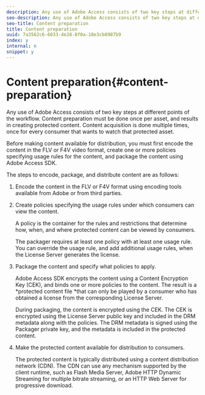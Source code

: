 ```yaml
---
description: Any use of Adobe Access consists of two key steps at different points of the workflow. Content preparation must be done once per asset, and results in creating protected content. Content acquisition is done multiple times, once for every consumer that wants to watch that protected asset.
seo-description: Any use of Adobe Access consists of two key steps at different points of the workflow. Content preparation must be done once per asset, and results in creating protected content. Content acquisition is done multiple times, once for every consumer that wants to watch that protected asset.
seo-title: Content preparation
title: Content preparation
uuid: 7a3562c6-6033-4e28-8f0a-18e3cb8987b9
index: y
internal: n
snippet: y
---
```


# Content preparation{#content-preparation}

Any use of Adobe Access consists of two key steps at different points of the workflow. Content preparation must be done once per asset, and results in creating protected content. Content acquisition is done multiple times, once for every consumer that wants to watch that protected asset.

Before making content available for distribution, you must first encode the content in the FLV or F4V video format, create one or more policies specifying usage rules for the content, and package the content using Adobe Access SDK.

The steps to encode, package, and distribute content are as follows: 

1. Encode the content in the FLV or F4V format using encoding tools available from Adobe or from third parties.
1. Create policies specifying the usage rules under which consumers can view the content.

   A policy is the container for the rules and restrictions that determine how, when, and where protected content can be viewed by consumers.

   The packager requires at least one policy with at least one usage rule. You can override the usage rule, and add additional usage rules, when the License Server generates the license. 

1. Package the content and specify what policies to apply.

   Adobe Access SDK encrypts the content using a Content Encryption Key (CEK), and binds one or more policies to the content. The result is a *protected content file *that can only be played by a consumer who has obtained a license from the corresponding License Server.

   During packaging, the content is encrypted using the CEK. The CEK is encrypted using the License Server public key and included in the DRM metadata along with the policies. The DRM metadata is signed using the Packager private key, and the metadata is included in the protected content. 

1. Make the protected content available for distribution to consumers.

   The protected content is typically distributed using a content distribution network (CDN). The CDN can use any mechanism supported by the client runtime, such as Flash Media Server, Adobe HTTP Dynamic Streaming for multiple bitrate streaming, or an HTTP Web Server for progressive download. 

